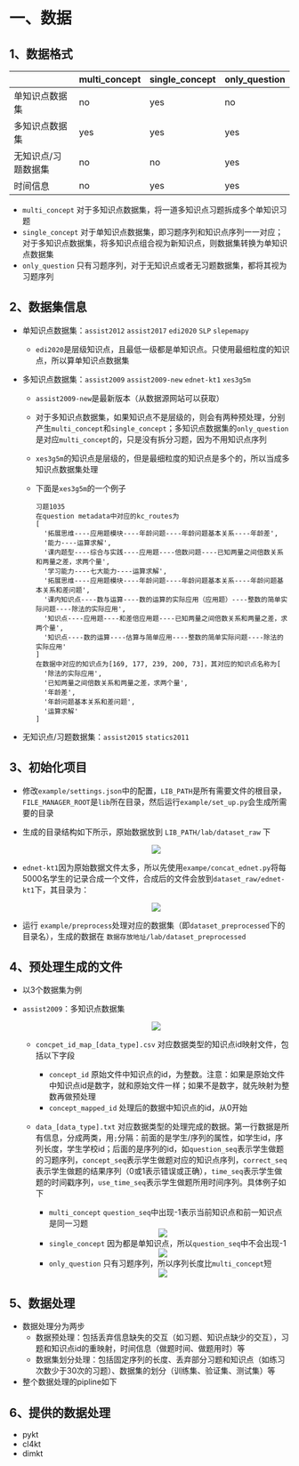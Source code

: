 # 一、数据

## 1、数据格式

|                     | multi_concept | single_concept | only_question |
| ------------------- | ------------- | -------------- | ------------- |
| 单知识点数据集      | no            | yes            | no            |
| 多知识点数据集      | yes           | yes            | yes           |
| 无知识点/习题数据集 | no            | no             | yes           |
| 时间信息            | no            | yes            | yes           |

- `multi_concept` 对于多知识点数据集，将一道多知识点习题拆成多个单知识习题
- `single_concept` 对于单知识点数据集，即习题序列和知识点序列一一对应；对于多知识点数据集，将多知识点组合视为新知识点，则数据集转换为单知识点数据集
- `only_question` 只有习题序列，对于无知识点或者无习题数据集，都将其视为习题序列

## 2、数据集信息

- 单知识点数据集：`assist2012` `assist2017` `edi2020` `SLP` `slepemapy`

  - `edi2020`是层级知识点，且最低一级都是单知识点。只使用最细粒度的知识点，所以算单知识点数据集

- 多知识点数据集：`assist2009` `assist2009-new` `ednet-kt1` `xes3g5m`

  - `assist2009-new`是最新版本（从数据源网站可以获取）

  - 对于多知识点数据集，如果知识点不是层级的，则会有两种预处理，分别产生`multi_concept`和`single_concept`；多知识点数据集的`only_question`是对应`multi_concept`的，只是没有拆分习题，因为不用知识点序列

  - `xes3g5m`的知识点是层级的，但是最细粒度的知识点是多个的，所以当成多知识点数据集处理

  - 下面是`xes3g5m`的一个例子

    ```
    习题1035
    在question metadata中对应的kc_routes为
    [
      '拓展思维----应用题模块----年龄问题----年龄问题基本关系----年龄差', 
      '能力----运算求解',
      '课内题型----综合与实践----应用题----倍数问题----已知两量之间倍数关系和两量之差，求两个量',
      '学习能力----七大能力----运算求解',
      '拓展思维----应用题模块----年龄问题----年龄问题基本关系----年龄问题基本关系和差问题',
      '课内知识点----数与运算----数的运算的实际应用（应用题）----整数的简单实际问题----除法的实际应用',
      '知识点----应用题----和差倍应用题----已知两量之间倍数关系和两量之差，求两个量',
      '知识点----数的运算----估算与简单应用----整数的简单实际问题----除法的实际应用'
    ]
    在数据中对应的知识点为[169, 177, 239, 200, 73]，其对应的知识点名称为[
      '除法的实际应用', 
      '已知两量之间倍数关系和两量之差，求两个量', 
      '年龄差', 
      '年龄问题基本关系和差问题', 
      '运算求解'
    ]
    ```

- 无知识点/习题数据集：`assist2015` `statics2011`

## 3、初始化项目

- 修改`example/settings.json`中的配置，`LIB_PATH`是所有需要文件的根目录，`FILE_MANAGER_ROOT`是`lib`所在目录，然后运行`example/set_up.py`会生成所需要的目录

- 生成的目录结构如下所示，原始数据放到 ``LIB_PATH/lab/dataset_raw`` 下

  <div align=center><img src="./resources/lab_dir.png" /></div>

- `ednet-kt1`因为原始数据文件太多，所以先使用`exampe/concat_ednet.py`将每5000名学生的记录合成一个文件，合成后的文件会放到`dataset_raw/ednet-kt1`下，其目录为：

  <div align=center><img src="./resources/ednet-kt1_raw_dir.png" /></div>

- 运行 ``example/preprocess``处理对应的数据集（即`dataset_preprocessed`下的目录名），生成的数据在 ``数据存放地址/lab/dataset_preprocessed``

## 4、预处理生成的文件

- 以3个数据集为例

- `assist2009`：多知识点数据集

  <div align=center><img src="./resources/assist2009_preprocessed_dir.png" /></div>

  - `concpet_id_map_[data_type].csv` 对应数据类型的知识点id映射文件，包括以下字段

    - `concept_id` 原始文件中知识点的id，为整数。注意：如果是原始文件中知识点id是数字，就和原始文件一样；如果不是数字，就先映射为整数再做预处理
    - `concept_mapped_id` 处理后的数据中知识点的id，从0开始

  - `data_[data_type].txt` 对应数据类型的处理完成的数据。第一行数据是所有信息，分成两类，用`;`分隔：前面的是学生/序列的属性，如学生id，序列长度，学生学校id；后面的是序列的id，如`question_seq`表示学生做题的习题序列，`concept_seq`表示学生做题对应的知识点序列，`correct_seq`表示学生做题的结果序列（0或1表示错误或正确），`time_seq`表示学生做题的时间戳序列，`use_time_seq`表示学生做题所用时间序列。具体例子如下

    - `multi_concept` `question_seq`中出现-1表示当前知识点和前一知识点是同一习题

    <div align=center><img src="./resources/example_multi_concept.png" /></div>

    - `single_concept` 因为都是单知识点，所以`question_seq`中不会出现-1

    <div align=center><img src="resources/example_single_concept.png" /></div>

    - `only_question` 只有习题序列，所以序列长度比`multi_concept`短

    <div align=center><img src="./resources/example_only_question.png" /></div>

## 5、数据处理

- 数据处理分为两步
  - 数据预处理：包括丢弃信息缺失的交互（如习题、知识点缺少的交互），习题和知识点id的重映射，时间信息（做题时间、做题用时）等
  - 数据集划分处理：包括固定序列的长度、丢弃部分习题和知识点（如练习次数少于30次的习题）、数据集的划分（训练集、验证集、测试集）等
- 整个数据处理的pipline如下

## 6、提供的数据处理

- pykt
- cl4kt
- dimkt